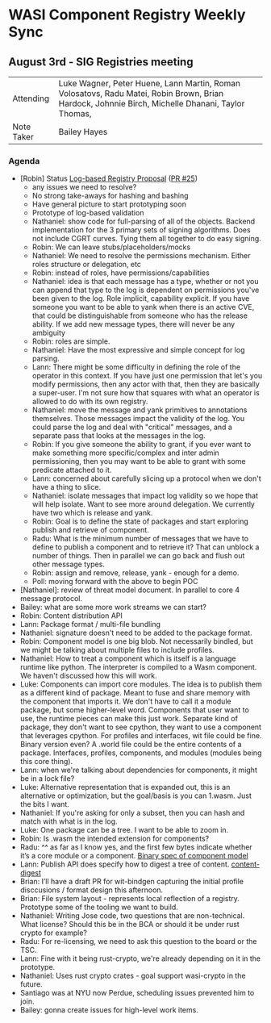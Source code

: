 # WASI Component Registry Weekly Sync

## August 3rd - SIG Registries meeting

|          |      |
| -------- | -------- |
| Attending  | Luke Wagner, Peter Huene, Lann Martin, Roman Volosatovs, Radu Matei, Robin Brown, Brian Hardock, Johnnie Birch, Michelle Dhanani, Taylor Thomas,
| Note Taker | Bailey Hayes

### Agenda

- [Robin] Status [Log-based Registry Proposal](https://github.com/bytecodealliance/SIG-Registries/blob/proposal/log-based-registry/proposals/Log-Based-Registry.md) ([PR #25](https://github.com/bytecodealliance/SIG-Registries/pull/25))
    - any issues we need to resolve?
    - No strong take-aways for hashing and bashing
    - Have general picture to start prototyping soon
    - Prototype of log-based validation
    - Nathaniel: show code for full-parsing of all of the objects. Backend implementation for the 3 primary sets of signing algorithms. Does not include CGRT curves. Tying them all together to do easy signing.
    - Robin: We can leave stubs/placeholders/mocks
    - Nathaniel: We need to resolve the permissions mechanism. Either roles structure or delegation, etc
    - Robin: instead of roles, have permissions/capabilities
    - Nathaniel: idea is that each message has a type, whether or not you can append that type to the log is dependent on permissions you've been given to the log. Role implicit, capability explicit. If you have someone you want to be able to yank when there is an active CVE, that could be distinguishable from someone who has the release ability. If we add new message types, there will never be any ambiguity
    - Robin: roles are simple.
    - Nathaniel: Have the most expressive and simple concept for log parsing. 
    - Lann: There might be some difficulty in defining the role of the operator in this context. If you have just one permission that let's you modify permissions, then any actor with that, then they are basically a super-user. I'm not sure how that squares with what an operator is allowed to do with its own registry.
    - Nathaniel: move the message and yank primitives to annotations themselves. Those messages impact the validity of the log. You could parse the log and deal with "critical" messages, and a separate pass that looks at the messages in the log.
    - Robin: If you give someone the ability to grant, if you ever want to make something more specific/complex and inter admin permissioning, then you may want to be able to grant with some predicate attached to it.
    - Lann: concerned about carefully slicing up a protocol when we don't have a thing to slice.
    - Nathaniel: isolate messages that impact log validity so we hope that will help isolate. Want to see more around delegation. We currently have two which is release and yank.
    - Robin: Goal is to define the state of packages and start exploring publish and retrieve of component.
    - Radu: What is the minimum number of messages that we have to define to publish a component and to retrieve it? That can unblock a number of things. Then in parallel we can go back and flush out other message types.
    - Robin: assign and remove, release, yank - enough for a demo.
    - Poll: moving forward with the above to begin POC
- [Nathaniel]: review of threat model document. In parallel to core 4 message protocol.
- Bailey: what are some more work streams we can start?
- Robin: Content distribution API
- Lann: Package format / multi-file bundling
- Nathaniel: signature doesn't need to be added to the package format.
- Robin: Component model is one big blob. Not necessarily bindled, but we might be talking about multiple files to include profiles.
- Nathaniel: How to treat a component which is itself is a language runtime like python. The interpreter is compiled to a Wasm component. We haven't discussed how this will work.
- Luke: Components can import core modules. The idea is to publish them as a different kind of package. Meant to fuse and share memory with the component that imports it. We don't have to call it a module package, but some higher-level word. Components that user want to use, the runtime pieces can make this just work. Separate kind of package, they don't want to see cpython, they want to use a component that leverages cpython. For profiles and interfaces, wit file could be fine. Binary version even? A .world file could be the entire contents of a package. Interfaces, profiles, components, and modules (modules being this core thing).
- Lann: when we're talking about dependencies for components, it might be in a lock file?
- Luke: Alternative representation that is expanded out, this is an alternative or optimization, but the goal/basis is you can 1.wasm. Just the bits I want.
- Nathaniel: If you're asking for only a subset, then you can hash and match with what is in the log.
- Luke: One package can be a tree. I want to be able to zoom in.
- Robin: Is .wasm the intended extension for components?
- Radu: ^^ as far as I know yes, and the first few bytes indicate whether it’s a core module or a component. [Binary spec of component model](https://github.com/WebAssembly/component-model/blob/main/design/mvp/Binary.md)
- Lann: Publish API does specify how to digest a tree of content. [content-digest](https://github.com/bytecodealliance/SIG-Registries/blob/main/proposals/Publish-API.md#content-digest)
- Brian: I’ll have a draft PR for wit-bindgen capturing the initial profile disccusions / format design this afternoon.
- Brian: File system layout - represents local reflection of a registry. Prototype some of the tooling we want to build.
- Nathaniel: Writing Jose code, two questions that are non-technical. What license? Should this be in the BCA or should it be under rust crypto for example?
- Radu: For re-licensing, we need to ask this question to the board or the TSC. 
- Lann: Fine with it being rust-crypto, we're already depending on it in the prototype.
- Nathaniel: Uses rust crypto crates - goal support wasi-crypto in the future.
- Santiago was at NYU now Perdue, scheduling issues prevented him to join.
- Bailey: gonna create issues for high-level work items.
